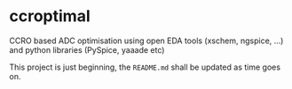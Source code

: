 # ccroptimal
CCRO based ADC optimisation using open EDA tools (xschem, ngspice, ...) and python libraries (PySpice, yaaade etc)

This project is just beginning, the `README.md` shall be updated as time goes on.
